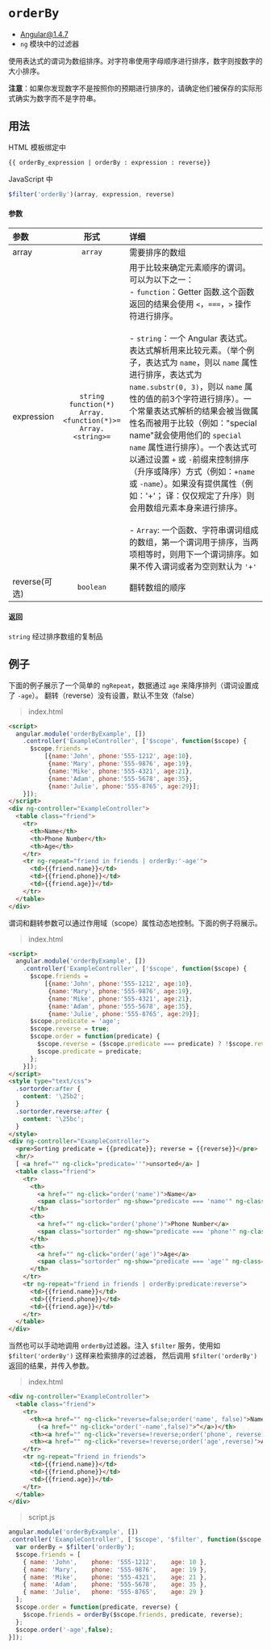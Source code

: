 # `orderBy`
- Angular@1.4.7
- `ng` 模块中的过滤器

使用表达式的谓词为数组排序。对字符串使用字母顺序进行排序，数字则按数字的大小排序。

**注意**：如果你发现数字不是按照你的预期进行排序的，请确定他们被保存的实际形式确实为数字而不是字符串。

## 用法

HTML 模板绑定中

``` html
{{ orderBy_expression | orderBy : expression : reverse}}
```

JavaScript 中

``` javascript
$filter('orderBy')(array, expression, reverse)
```


#### 参数

| 参数 | 形式 | 详细 |
|:----|:---:|:----|
|array|`array`| 需要排序的数组 |
|expression|`string` <br> `function(*)` <br> `Array.<function(*)>=` <br> `Array.<string>=` |用于比较来确定元素顺序的谓词。<br>可以为以下之一：<br>- `function`：Getter 函数.这个函数返回的结果会使用 `<`，`===`，`>` 操作符进行排序。<br><br>- `string`：一个 Angular 表达式。表达式解析用来比较元素。（举个例子，表达式为 `name`，则以 `name` 属性进行排序，表达式为 `name.substr(0, 3)`，则以 `name` 属性的值的前3个字符进行排序）。一个常量表达式解析的结果会被当做属性名而被用于比较（例如："special name"就会使用他们的 `special name` 属性进行排序）。一个表达式可以通过设置 `+` 或 `-`前缀来控制排序（升序或降序）方式（例如：`+name` 或 `-name`）。如果没有提供属性（例如：'+'； 译：仅仅规定了升序）则会用数组元素本身来进行排序。<br><br>- `Array`: 一个函数、字符串谓词组成的数组，第一个谓词用于排序，当两项相等时，则用下一个谓词排序。如果不传入谓词或者为空则默认为 `'+'`|
|reverse(可选)|`boolean`| 翻转数组的顺序|

#### 返回

`string` 经过排序数组的复制品

## 例子

下面的例子展示了一个简单的 `ngRepeat`，数据通过 `age` 来降序排列（谓词设置成了 `-age`）。
翻转（reverse）没有设置，默认不生效（false）

> index.html

``` html
<script>
  angular.module('orderByExample', [])
    .controller('ExampleController', ['$scope', function($scope) {
      $scope.friends =
          [{name:'John', phone:'555-1212', age:10},
           {name:'Mary', phone:'555-9876', age:19},
           {name:'Mike', phone:'555-4321', age:21},
           {name:'Adam', phone:'555-5678', age:35},
           {name:'Julie', phone:'555-8765', age:29}];
    }]);
</script>
<div ng-controller="ExampleController">
  <table class="friend">
    <tr>
      <th>Name</th>
      <th>Phone Number</th>
      <th>Age</th>
    </tr>
    <tr ng-repeat="friend in friends | orderBy:'-age'">
      <td>{{friend.name}}</td>
      <td>{{friend.phone}}</td>
      <td>{{friend.age}}</td>
    </tr>
  </table>
</div>
```

谓词和翻转参数可以通过作用域（scope）属性动态地控制。下面的例子将展示。

> index.html

``` html
<script>
  angular.module('orderByExample', [])
    .controller('ExampleController', ['$scope', function($scope) {
      $scope.friends =
          [{name:'John', phone:'555-1212', age:10},
           {name:'Mary', phone:'555-9876', age:19},
           {name:'Mike', phone:'555-4321', age:21},
           {name:'Adam', phone:'555-5678', age:35},
           {name:'Julie', phone:'555-8765', age:29}];
      $scope.predicate = 'age';
      $scope.reverse = true;
      $scope.order = function(predicate) {
        $scope.reverse = ($scope.predicate === predicate) ? !$scope.reverse : false;
        $scope.predicate = predicate;
      };
    }]);
</script>
<style type="text/css">
  .sortorder:after {
    content: '\25b2';
  }
  .sortorder.reverse:after {
    content: '\25bc';
  }
</style>
<div ng-controller="ExampleController">
  <pre>Sorting predicate = {{predicate}}; reverse = {{reverse}}</pre>
  <hr/>
  [ <a href="" ng-click="predicate=''">unsorted</a> ]
  <table class="friend">
    <tr>
      <th>
        <a href="" ng-click="order('name')">Name</a>
        <span class="sortorder" ng-show="predicate === 'name'" ng-class="{reverse:reverse}"></span>
      </th>
      <th>
        <a href="" ng-click="order('phone')">Phone Number</a>
        <span class="sortorder" ng-show="predicate === 'phone'" ng-class="{reverse:reverse}"></span>
      </th>
      <th>
        <a href="" ng-click="order('age')">Age</a>
        <span class="sortorder" ng-show="predicate === 'age'" ng-class="{reverse:reverse}"></span>
      </th>
    </tr>
    <tr ng-repeat="friend in friends | orderBy:predicate:reverse">
      <td>{{friend.name}}</td>
      <td>{{friend.phone}}</td>
      <td>{{friend.age}}</td>
    </tr>
  </table>
</div>
```

当然也可以手动地调用 `orderBy`过滤器。注入 `$filter` 服务，使用如 `$filter('orderBy')` 这样来检索排序的过滤器，
然后调用 `$filter('orderBy')`返回的结果，并传入参数。

> index.html

``` html
<div ng-controller="ExampleController">
  <table class="friend">
    <tr>
      <th><a href="" ng-click="reverse=false;order('name', false)">Name</a>
        (<a href="" ng-click="order('-name',false)">^</a>)</th>
      <th><a href="" ng-click="reverse=!reverse;order('phone', reverse)">Phone Number</a></th>
      <th><a href="" ng-click="reverse=!reverse;order('age',reverse)">Age</a></th>
    </tr>
    <tr ng-repeat="friend in friends">
      <td>{{friend.name}}</td>
      <td>{{friend.phone}}</td>
      <td>{{friend.age}}</td>
    </tr>
  </table>
</div>
```

> script.js

``` javascript
angular.module('orderByExample', [])
.controller('ExampleController', ['$scope', '$filter', function($scope, $filter) {
  var orderBy = $filter('orderBy');
  $scope.friends = [
    { name: 'John',    phone: '555-1212',    age: 10 },
    { name: 'Mary',    phone: '555-9876',    age: 19 },
    { name: 'Mike',    phone: '555-4321',    age: 21 },
    { name: 'Adam',    phone: '555-5678',    age: 35 },
    { name: 'Julie',   phone: '555-8765',    age: 29 }
  ];
  $scope.order = function(predicate, reverse) {
    $scope.friends = orderBy($scope.friends, predicate, reverse);
  };
  $scope.order('-age',false);
}]);
```
